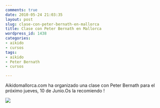 ```yaml
---
comments: true
date: 2010-05-24 21:03:35
layout: post
slug: clase-con-peter-bernath-en-mallorca
title: Clase con Peter Bernath en Mallorca
wordpress_id: 1438
categories:
- aikido
- cursos
tags:
- aikido
- Peter Bernath
- cursos

---
```


Aikidomallorca.com ha organizado una clase con Peter Bernath para el próximo jueves, 10 de Junio.Os la recomiendo !

![](http://posterous.com/getfile/files.posterous.com/majoral/bzFTzSPGbP5dHDnjQWeoBHPlHaR8kQrke8Fy1U21fcpn94HLtQgDwWVKYd7g/Seminario_Peter_Bernath.png)


